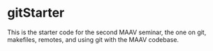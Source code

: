 # gitStarter
This is the starter code for the second MAAV seminar, the one on git, makefiles, remotes, and using git with the MAAV codebase.
